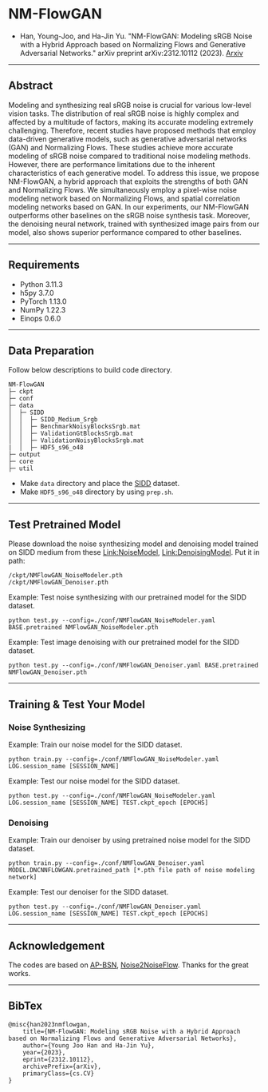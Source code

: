 # NM-FlowGAN
- Han, Young-Joo, and Ha-Jin Yu. "NM-FlowGAN: Modeling sRGB Noise with a Hybrid Approach based on Normalizing Flows and Generative Adversarial Networks." arXiv preprint arXiv:2312.10112 (2023). [Arxiv](https://arxiv.org/abs/2312.10112)

----
## Abstract
Modeling and synthesizing real sRGB noise is crucial for various low-level vision tasks. The distribution of real sRGB noise is highly complex and affected by a multitude of factors, making its accurate modeling extremely challenging. Therefore, recent studies have proposed methods that employ data-driven generative models, such as generative adversarial networks (GAN) and Normalizing Flows. These studies achieve more accurate modeling of sRGB noise compared to traditional noise modeling methods. However, there are performance limitations due to the inherent characteristics of each generative model. To address this issue, we propose NM-FlowGAN, a hybrid approach that exploits the strengths of both GAN and Normalizing Flows. We simultaneously employ a pixel-wise noise modeling network based on Normalizing Flows, and spatial correlation modeling networks based on GAN. In our experiments, our NM-FlowGAN outperforms other baselines on the sRGB noise synthesis task. Moreover, the denoising neural network, trained with synthesized image pairs from our model, also shows superior performance compared to other baselines.

----
## Requirements
- Python 3.11.3
- h5py 3.7.0
- PyTorch 1.13.0
- NumPy 1.22.3
- Einops 0.6.0

----
## Data Preparation
Follow below descriptions to build code directory.
```
NM-FlowGAN
├─ ckpt
├─ conf
├─ data
│  ├─ SIDD
│  │  ├─ SIDD_Medium_Srgb
│  │  ├─ BenchmarkNoisyBlocksSrgb.mat
│  │  ├─ ValidationGtBlocksSrgb.mat
│  │  ├─ ValidationNoisyBlocksSrgb.mat
|  │  ├─ HDF5_s96_o48
├─ output
├─ core
├─ util
```
- Make `data` directory and place the [SIDD](https://www.eecs.yorku.ca/~kamel/sidd/) dataset.
- Make `HDF5_s96_o48` directory by using `prep.sh`.

----
## Test Pretrained Model
Please download the noise synthesizing model and denoising model trained on SIDD medium from these [Link:NoiseModel](https://drive.google.com/file/d/1WaJg2ykB5k1KTd53zm7S9_WPSvg37Sfy/view?usp=sharing), [Link:DenoisingModel](https://drive.google.com/file/d/1W_34cuQvGRAjyCMwbLj3JZX2aoRbvboE/view?usp=sharing). Put it in path:

```
/ckpt/NMFlowGAN_NoiseModeler.pth
/ckpt/NMFlowGAN_Denoiser.pth
```

Example: Test noise synthesizing with our pretrained model for the SIDD dataset.
```
python test.py --config=./conf/NMFlowGAN_NoiseModeler.yaml BASE.pretrained NMFlowGAN_NoiseModeler.pth
```

Example: Test image denoising with our pretrained model for the SIDD dataset.
```
python test.py --config=./conf/NMFlowGAN_Denoiser.yaml BASE.pretrained NMFlowGAN_Denoiser.pth
```

----
## Training & Test Your Model
### Noise Synthesizing
Example: Train our noise model for the SIDD dataset.
```
python train.py --config=./conf/NMFlowGAN_NoiseModeler.yaml LOG.session_name [SESSION_NAME]
```

Example: Test our noise model for the SIDD dataset.
```
python test.py --config=./conf/NMFlowGAN_NoiseModeler.yaml LOG.session_name [SESSION_NAME] TEST.ckpt_epoch [EPOCHS] 
```


### Denoising
Example: Train our denoiser by using pretrained noise model for the SIDD dataset.
```
python train.py --config=./conf/NMFlowGAN_Denoiser.yaml MODEL.DNCNNFLOWGAN.pretrained_path [*.pth file path of noise modeling network]
```

Example: Test our denoiser for the SIDD dataset.
```
python test.py --config=./conf/NMFlowGAN_Denoiser.yaml LOG.session_name [SESSION_NAME] TEST.ckpt_epoch [EPOCHS] 
```

---
## Acknowledgement
The codes are based on [AP-BSN](https://github.com/wooseoklee4/AP-BSN),  [Noise2NoiseFlow](https://github.com/SamsungLabs/Noise2NoiseFlow). Thanks for the great works.

---
## BibTex
```
@misc{han2023nmflowgan,
    title={NM-FlowGAN: Modeling sRGB Noise with a Hybrid Approach based on Normalizing Flows and Generative Adversarial Networks},
    author={Young Joo Han and Ha-Jin Yu},
    year={2023},
    eprint={2312.10112},
    archivePrefix={arXiv},
    primaryClass={cs.CV}
}
```